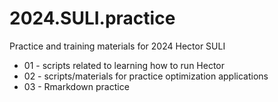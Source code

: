 # 2024.SULI.practice
Practice and training materials for 2024 Hector SULI 


* 01 - scripts related to learning how to run Hector
* 02 - scripts/materials for practice optimization applications
* 03 - Rmarkdown practice
